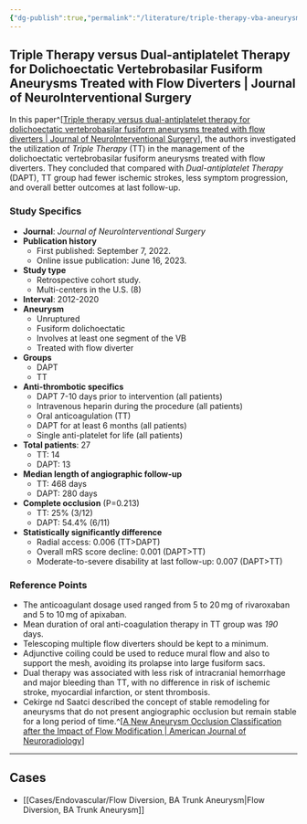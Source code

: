 ```yaml
---
{"dg-publish":true,"permalink":"/literature/triple-therapy-vba-aneurysm/","tags":["paper","aneurysm","flow_diversion","DAPT"],"created":"2023-10-17T17:49:37.166-07:00","updated":"2023-10-30T21:57:30.453-07:00"}
---
```



## Triple Therapy versus Dual-antiplatelet Therapy for Dolichoectatic Vertebrobasilar Fusiform Aneurysms Treated with Flow Diverters | Journal of NeuroInterventional Surgery

In this paper^[[Triple therapy versus dual-antiplatelet therapy for dolichoectatic vertebrobasilar fusiform aneurysms treated with flow diverters | Journal of NeuroInterventional Surgery](https://jnis.bmj.com/content/15/7/655.full)], the authors investigated the utilization of *Triple Therapy* (TT) in the management of the dolichoectatic vertebrobasilar fusiform aneurysms treated with flow diverters. They concluded that compared with *Dual-antiplatelet Therapy* (DAPT), TT group had fewer ischemic strokes, less symptom progression, and overall better outcomes at last follow-up. 

### Study Specifics

- **Journal**: *Journal of NeuroInterventional Surgery*
- **Publication history**
	- First published: September 7, 2022.
	- Online issue publication: June 16, 2023.
- **Study type**
	- Retrospective cohort study.
	- Multi-centers in the U.S. (8)
- **Interval**: 2012-2020
- **Aneurysm**
	- Unruptured 
	- Fusiform dolichoectatic 
	- Involves at least one segment of the VB
	- Treated with flow diverter
- **Groups**
	- DAPT
	- TT
- **Anti-thrombotic specifics**
	- DAPT 7-10 days prior to intervention (all patients)
	- Intravenous heparin during the procedure (all patients)
	- Oral anticoagulation (TT)
	- DAPT for at least 6 months (all patients)
	- Single anti-platelet for life (all patients)
- **Total patients**: 27
	- TT: 14
	- DAPT: 13
- **Median length of angiographic follow-up**
	- TT: 468 days
	- DAPT: 280 days
- **Complete occlusion** (P=0.213)
	- TT: 25% (3/12)
	- DAPT: 54.4% (6/11)
- **Statistically significantly difference**
	- Radial access: 0.006 (TT>DAPT)
	- Overall mRS score decline: 0.001 (DAPT>TT)
	- Moderate-to-severe disability at last follow-up: 0.007 (DAPT>TT)

### Reference Points

- The anticoagulant dosage used ranged from 5 to 20 mg of rivaroxaban and 5 to 10 mg of apixaban.
- Mean duration of oral anti-coagulation therapy in TT group was *190* days.
- Telescoping multiple flow diverters should be kept to a minimum.
- Adjunctive coiling could be used to reduce mural flow and also to support the mesh, avoiding its prolapse into large fusiform sacs.
- Dual therapy was associated with less risk of intracranial hemorrhage and major bleeding than TT, with no difference in risk of ischemic stroke, myocardial infarction, or stent thrombosis.
- Cekirge nd Saatci described the concept of stable remodeling for aneurysms that do not present angiographic occlusion but remain stable for a long period of time.^[[A New Aneurysm Occlusion Classification after the Impact of Flow Modification | American Journal of Neuroradiology](https://www.ajnr.org/content/37/1/19?ijkey=2364a648620d70d34216d7a25a376a42b61dd091&keytype2=tf_ipsecsha)]

---

## Cases

- [[Cases/Endovascular/Flow Diversion, BA Trunk Aneurysm\|Flow Diversion, BA Trunk Aneurysm]]